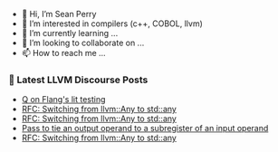 - 👋 Hi, I’m Sean Perry
- 👀 I’m interested in compilers (c++, COBOL, llvm)
- 🌱 I’m currently learning ...
- 💞️ I’m looking to collaborate on ...
- 📫 How to reach me ...

<!---
s66perry/s66perry is a ✨ special ✨ repository because its `README.md` (this file) appears on your GitHub profile.
You can click the Preview link to take a look at your changes.
--->
### 📕 Latest LLVM Discourse Posts

<!-- DISCOURSE-LLVM:START -->
- [Q on Flang&#39;s lit testing](https://discourse.llvm.org/t/q-on-flangs-lit-testing/67186#post_1)
- [RFC: Switching from llvm::Any to std::any](https://discourse.llvm.org/t/rfc-switching-from-llvm-any-to-std-any/67176#post_10)
- [RFC: Switching from llvm::Any to std::any](https://discourse.llvm.org/t/rfc-switching-from-llvm-any-to-std-any/67176#post_9)
- [Pass to tie an output operand to a subregister of an input operand](https://discourse.llvm.org/t/pass-to-tie-an-output-operand-to-a-subregister-of-an-input-operand/67184#post_1)
- [RFC: Switching from llvm::Any to std::any](https://discourse.llvm.org/t/rfc-switching-from-llvm-any-to-std-any/67176#post_8)
<!-- DISCOURSE-LLVM:END -->
